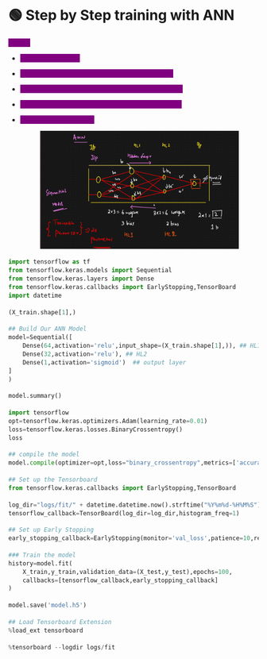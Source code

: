 # 🟢 Step by Step training with ANN

<mark style="color:purple;background-color:purple;">**Steps:**</mark>

* <mark style="color:purple;background-color:purple;">**Build the network**</mark>
* <mark style="color:purple;background-color:purple;">**Compile by passing optimizer, loss, accuracy**</mark>
* <mark style="color:purple;background-color:purple;">**Define earlystopping by specifying patience etc**</mark>
* <mark style="color:purple;background-color:purple;">**mode.fit by passing data, callbacks and epochs**</mark>
*   <mark style="color:purple;background-color:purple;">**Save the model as .h5**</mark>

    <figure><img src=".gitbook/assets/{9FCA4D78-F7EB-47D3-BDF8-E1ADDB49E5F2}.png" alt=""><figcaption></figcaption></figure>

```python
import tensorflow as tf
from tensorflow.keras.models import Sequential
from tensorflow.keras.layers import Dense
from tensorflow.keras.callbacks import EarlyStopping,TensorBoard
import datetime

(X_train.shape[1],)

## Build Our ANN Model
model=Sequential([
    Dense(64,activation='relu',input_shape=(X_train.shape[1],)), ## HL1 Connected wwith input layer
    Dense(32,activation='relu'), ## HL2
    Dense(1,activation='sigmoid')  ## output layer
]
)

model.summary()

import tensorflow
opt=tensorflow.keras.optimizers.Adam(learning_rate=0.01)
loss=tensorflow.keras.losses.BinaryCrossentropy()
loss

## compile the model
model.compile(optimizer=opt,loss="binary_crossentropy",metrics=['accuracy'])

## Set up the Tensorboard
from tensorflow.keras.callbacks import EarlyStopping,TensorBoard

log_dir="logs/fit/" + datetime.datetime.now().strftime("%Y%m%d-%H%M%S")
tensorflow_callback=TensorBoard(log_dir=log_dir,histogram_freq=1)

## Set up Early Stopping
early_stopping_callback=EarlyStopping(monitor='val_loss',patience=10,restore_best_weights=True)

### Train the model
history=model.fit(
    X_train,y_train,validation_data=(X_test,y_test),epochs=100,
    callbacks=[tensorflow_callback,early_stopping_callback]
)

model.save('model.h5')

## Load Tensorboard Extension
%load_ext tensorboard

%tensorboard --logdir logs/fit
```
